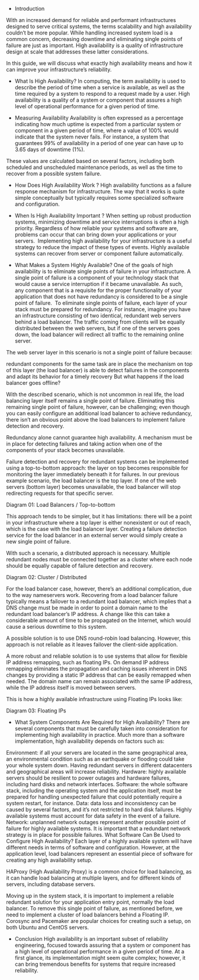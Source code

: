 - Introduction

With an increased demand for reliable and performant infrastructures designed to serve critical systems, the terms scalability and high availability couldn’t be more popular. While handling increased system load is a common concern, decreasing downtime and eliminating single points of failure are just as important. High availability is a quality of infrastructure design at scale that addresses these latter considerations.

In this guide, we will discuss what exactly high availability means and how it can improve your infrastructure’s reliability.

- What Is High Availability?
  In computing, the term availability is used to describe the period of time when a service is available, as well as the time required by a system to respond to a request made by a user. High availability is a quality of a system or component that assures a high level of operational performance for a given period of time.

- Measuring Availability
  Availability is often expressed as a percentage indicating how much uptime is expected from a particular system or component in a given period of time, where a value of 100% would indicate that the system never fails. For instance, a system that guarantees 99% of availability in a period of one year can have up to 3.65 days of downtime (1%).

These values are calculated based on several factors, including both scheduled and unscheduled maintenance periods, as well as the time to recover from a possible system failure.

- How Does High Availability Work ?
  High availability functions as a failure response mechanism for infrastructure. The way that it works is quite simple conceptually but typically requires some specialized software and configuration.

- When Is High Availability Important ?
  When setting up robust production systems, minimizing downtime and service interruptions is often a high priority. Regardless of how reliable your systems and software are, problems can occur that can bring down your applications or your servers.
  ​
  Implementing high availability for your infrastructure is a useful strategy to reduce the impact of these types of events. Highly available systems can recover from server or component failure automatically.

- What Makes a System Highly Available?
  One of the goals of high availability is to eliminate single points of failure in your infrastructure. A single point of failure is a component of your technology stack that would cause a service interruption if it became unavailable. As such, any component that is a requisite for the proper functionality of your application that does not have redundancy is considered to be a single point of failure.
  ​
  To eliminate single points of failure, each layer of your stack must be prepared for redundancy. For instance, imagine you have an infrastructure consisting of two identical, redundant web servers behind a load balancer. The traffic coming from clients will be equally distributed between the web servers, but if one of the servers goes down, the load balancer will redirect all traffic to the remaining online server.

The web server layer in this scenario is not a single point of failure because:

redundant components for the same task are in place
the mechanism on top of this layer (the load balancer) is able to detect failures in the components and adapt its behavior for a timely recovery
But what happens if the load balancer goes offline?

With the described scenario, which is not uncommon in real life, the load balancing layer itself remains a single point of failure. Eliminating this remaining single point of failure, however, can be challenging; even though you can easily configure an additional load balancer to achieve redundancy, there isn’t an obvious point above the load balancers to implement failure detection and recovery.

Redundancy alone cannot guarantee high availability. A mechanism must be in place for detecting failures and taking action when one of the components of your stack becomes unavailable.

Failure detection and recovery for redundant systems can be implemented using a top-to-bottom approach: the layer on top becomes responsible for monitoring the layer immediately beneath it for failures. In our previous example scenario, the load balancer is the top layer. If one of the web servers (bottom layer) becomes unavailable, the load balancer will stop redirecting requests for that specific server.

Diagram 01: Load Balancers / Top-to-bottom

This approach tends to be simpler, but it has limitations: there will be a point in your infrastructure where a top layer is either nonexistent or out of reach, which is the case with the load balancer layer. Creating a failure detection service for the load balancer in an external server would simply create a new single point of failure.

With such a scenario, a distributed approach is necessary. Multiple redundant nodes must be connected together as a cluster where each node should be equally capable of failure detection and recovery.

Diagram 02: Cluster / Distributed

For the load balancer case, however, there’s an additional complication, due to the way nameservers work. Recovering from a load balancer failure typically means a failover to a redundant load balancer, which implies that a DNS change must be made in order to point a domain name to the redundant load balancer’s IP address. A change like this can take a considerable amount of time to be propagated on the Internet, which would cause a serious downtime to this system.

A possible solution is to use DNS round-robin load balancing. However, this approach is not reliable as it leaves failover the client-side application.

A more robust and reliable solution is to use systems that allow for flexible IP address remapping, such as floating IPs. On demand IP address remapping eliminates the propagation and caching issues inherent in DNS changes by providing a static IP address that can be easily remapped when needed. The domain name can remain associated with the same IP address, while the IP address itself is moved between servers.

This is how a highly available infrastructure using Floating IPs looks like:

Diagram 03: Floating IPs

- What System Components Are Required for High Availability?
  There are several components that must be carefully taken into consideration for implementing high availability in practice. Much more than a software implementation, high availability depends on factors such as:

Environment: if all your servers are located in the same geographical area, an environmental condition such as an earthquake or flooding could take your whole system down. Having redundant servers in different datacenters and geographical areas will increase reliability.
Hardware: highly available servers should be resilient to power outages and hardware failures, including hard disks and network interfaces.
Software: the whole software stack, including the operating system and the application itself, must be prepared for handling unexpected failure that could potentially require a system restart, for instance.
Data: data loss and inconsistency can be caused by several factors, and it’s not restricted to hard disk failures. Highly available systems must account for data safety in the event of a failure.
Network: unplanned network outages represent another possible point of failure for highly available systems. It is important that a redundant network strategy is in place for possible failures.
What Software Can Be Used to Configure High Availability?
Each layer of a highly available system will have different needs in terms of software and configuration. However, at the application level, load balancers represent an essential piece of software for creating any high availability setup.

HAProxy (High Availability Proxy) is a common choice for load balancing, as it can handle load balancing at multiple layers, and for different kinds of servers, including database servers.

Moving up in the system stack, it is important to implement a reliable redundant solution for your application entry point, normally the load balancer. To remove this single point of failure, as mentioned before, we need to implement a cluster of load balancers behind a Floating IP. Corosync and Pacemaker are popular choices for creating such a setup, on both Ubuntu and CentOS servers.

- Conclusion
  High availability is an important subset of reliability engineering, focused towards assuring that a system or component has a high level of operational performance in a given period of time. At a first glance, its implementation might seem quite complex; however, it can bring tremendous benefits for systems that require increased reliability.
